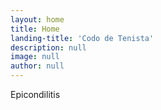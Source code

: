 ```yaml
---
layout: home
title: Home
landing-title: 'Codo de Tenista'
description: null
image: null
author: null
---
```


Epicondilitis
